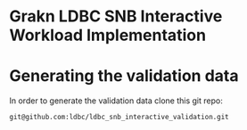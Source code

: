 Grakn LDBC SNB Interactive Workload Implementation
==================================================

# Generating the validation data

In order to generate the validation data clone this git repo:

`git@github.com:ldbc/ldbc_snb_interactive_validation.git`